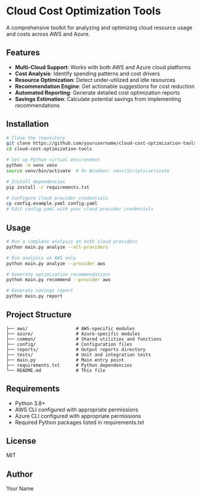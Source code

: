 # Cloud Cost Optimization Tools

A comprehensive toolkit for analyzing and optimizing cloud resource usage and costs across AWS and Azure.

## Features

- **Multi-Cloud Support**: Works with both AWS and Azure cloud platforms
- **Cost Analysis**: Identify spending patterns and cost drivers
- **Resource Optimization**: Detect under-utilized and idle resources
- **Recommendation Engine**: Get actionable suggestions for cost reduction
- **Automated Reporting**: Generate detailed cost optimization reports
- **Savings Estimation**: Calculate potential savings from implementing recommendations

## Installation

```bash
# Clone the repository
git clone https://github.com/yourusername/cloud-cost-optimization-tools.git
cd cloud-cost-optimization-tools

# Set up Python virtual environment
python -m venv venv
source venv/bin/activate  # On Windows: venv\Scripts\activate

# Install dependencies
pip install -r requirements.txt

# Configure cloud provider credentials
cp config.example.yaml config.yaml
# Edit config.yaml with your cloud provider credentials
```

## Usage

```bash
# Run a complete analysis on both cloud providers
python main.py analyze --all-providers

# Run analysis on AWS only
python main.py analyze --provider aws

# Generate optimization recommendations
python main.py recommend --provider aws

# Generate savings report
python main.py report
```

## Project Structure

```
├── aws/                  # AWS-specific modules
├── azure/                # Azure-specific modules
├── common/               # Shared utilities and functions
├── config/               # Configuration files
├── reports/              # Output reports directory
├── tests/                # Unit and integration tests
├── main.py               # Main entry point
├── requirements.txt      # Python dependencies
└── README.md             # This file
```

## Requirements

- Python 3.8+
- AWS CLI configured with appropriate permissions
- Azure CLI configured with appropriate permissions
- Required Python packages listed in requirements.txt

## License

MIT

## Author

Your Name 